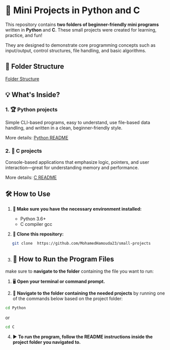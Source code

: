 # 🧩 Mini Projects in Python and C

This repository contains **two folders of beginner-friendly mini programs** written in **Python** and **C**. These small projects were created for learning, practice, and fun!

They are designed to demonstrate core programming concepts such as input/output, control structures, file handling, and basic algorithms.



## 📁 Folder Structure

[Folder Structure](folder-Structure.png)


## 💡 What's Inside?



### 1. 🏆 Python projects
Simple CLI-based programs, easy to understand, use file-based data handling, and written in a clean, beginner-friendly style.

More details: [Python README](assets/Python/README.md)



### 2. 📝 C projects  
Console-based applications that emphasize logic, pointers, and user interaction—great for understanding memory and performance.

More details: [C README](C/README.md)



## 🛠 How to Use

1. **🧰 Make sure you have the necessary environment installed:**  
   - Python 3.6+
   - C compiler gcc
   
2. **🔄 Clone this repository:**
```bash
   git clone  https://github.com/MohamedHamouda23/small-projects
```

3. ## 🚀 How to Run the Program Files

 make sure to **navigate to the folder** containing the file you want to run:


1. 🖥️ **Open your terminal or command prompt.**

2. 📂 **Navigate to the folder containing the needed projects** by running one of the commands below based on the project folder:


```bash
cd Python
```
or 
```bash
cd C
```

4. ▶️ **To run the program, follow the README instructions inside the project folder you navigated to.**
